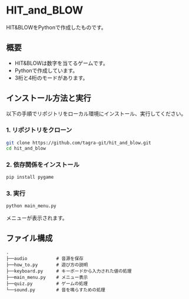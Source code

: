 # HIT_and_BLOW

HIT&BLOWをPythonで作成したものです。

## 概要

- HIT&BLOWは数字を当てるゲームです。
- Pythonで作成しています。
- 3桁と4桁のモードがあります。

## インストール方法と実行

以下の手順でリポジトリをローカル環境にインストール、実行してください。

### 1. リポジトリをクローン
```bash
git clone https://github.com/tagra-git/hit_and_blow.git
cd hit_and_blow
```
### 2. 依存関係をインストール
```bash
pip install pygame
```
### 3. 実行
```bash
python main_menu.py
```
メニューが表示されます。

## ファイル構成
```
.
├──audio           # 音源を保存
├──how_to.py       # 遊び方の説明
├──keyboard.py     # キーボードから入力された値の処理
├──main_menu.py    # メニュー表示
├──quiz.py         # ゲームの処理
└──sound.py        # 音を鳴らすための処理
```
